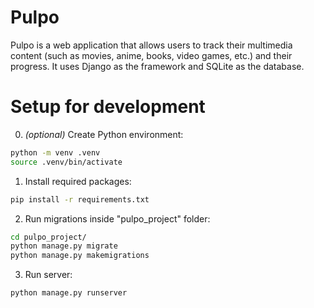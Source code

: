 # Pulpo
Pulpo is a web application that allows users to track their multimedia content (such as movies, anime, books, video games, etc.) and their progress. It uses Django as the framework and SQLite as the database.

# Setup for development
0. *(optional)* Create Python environment:
```sh
python -m venv .venv
source .venv/bin/activate
```
1. Install required packages:
```sh
pip install -r requirements.txt
```
2. Run migrations inside "pulpo_project" folder:
```sh
cd pulpo_project/
python manage.py migrate
python manage.py makemigrations
```
3. Run server:
```sh
python manage.py runserver
```
